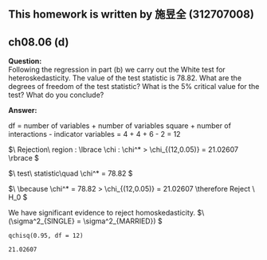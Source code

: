 #
## This homework is written by  施昱全 (312707008)
## ch08.06 (d)
**Question:**\
Following the regression in part (b) we carry out the White test for heteroskedasticity. The value of the test statistic is 78.82. What are the degrees of freedom of the test statistic? What is the  5% critical value for the test? What do you conclude?

**Answer:**

df = number of variables + number of variables square + number of interactions - indicator variables =  4 + 4 + 6 - 2 = 12

$\ Rejection\ region : \lbrace \chi : \chi^* > \chi_{(12,0.05)} = 21.02607 \rbrace \$

$\ test\ statistic\quad \chi^* = 78.82 \$

$\ \because \chi^* = 78.82 > \chi_{(12,0.05)} = 21.02607 \therefore Reject \ H_0 \$

We have significant evidence to reject homoskedasticity. $\ (\sigma^2_{SINGLE} = \sigma^2_{MARRIED}) \$

```
qchisq(0.95, df = 12)
```
```
21.02607
```
